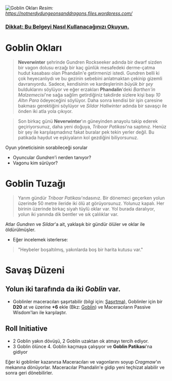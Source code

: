 ![Goblin Okları](Resimler/goblinarrows.jpg) *Resim: https://notnerdydungeonsanddragons.files.wordpress.com/*

### [Dikkat: Bu Belgeyi Nasıl Kullanacağınızı Okuyun.](NasilKullanilir.md)
# Goblin Okları
>**Neverwinter** şehrinde Gundren Rockseeker adında bir dwarf sizden bir vagon dolusu erzağı bir kaç günlük mesafedeki derme-çatma hudut kasabası olan Phandalin'e getirmenizi istedi. Gundren belli ki çok heyecanlıydı ve bu gezinin sebebini anlatmaktan çekinip gizemli davranıyordu. Sadece, kendisinin ve kardeşlerinin *büyük bir şey* bulduklarını söylüyor ve eğer erzakları **Phandalin**'deki *Barthen'in Malzemecisi*'ne sağa sağlim getirdiğiniz takdirde sizlere kişi başı *10 Altın Para* ödeyeceğini söylüyor. Daha sonra kendisi bir işin çaresine bakması gerektiğini söylüyor ve *Sildar Hallwinter* adında bir savaşçı ile önden iki atla yola çıkıyor.

>Son birkaç günü **Neverwinter**'ın güneyinden anayolu takip ederek geçiriyorsunuz, daha yeni doğuya, *Triboar Patikası*'na saptınız. Henüz bir şey ile karşılaşmadınız fakat buralar pek tekin yerler değil. Bu patikada haydut ve eşkiyaların kol gezdiğini biliyorsunuz.


 Oyun yöneticisinin sorabileceği sorular
 * Oyuncular *Gundren*'i nerden tanıyor?
 * Vagonu kim sürüyor?

# Goblin Tuzağı
>Yarım gündür *Triboar Patikası*'ndasınız. Bir dönemeci geçerken yolun üzerinde 50 metre ileride iki ölü at görüyorsunuz. Yolunuz kapalı. Her birinin üzerinde birkaç siyah tüylü oklar var. Yol burada daralıyor, yolun iki yanında dik bentler ve sık çalılıklar var.


 Atlar *Gundren* ve *Sildar*'a ait, yaklaşık bir gündür ölüler ve oklar ile öldürülmüşler.
 * Eğer incelemek isterlerse:
>    "Heybeler boşaltılmış, yakınlarda boş bir harita kutusu var."

 # Savaş Düzeni
  ## Yolun iki tarafında da iki *Goblin* var.
  * Goblinler maceracıları şaşırtabilir (bilgi için: [Şaşırtma](NasilKullanilir.md)), Goblinler için bir **D20** at ve üzerine **+6** ekle (Bkz: [Goblin](Canavarlar.md)) ve Maceracıların Passive Wisdom'ları ile karşılaştır.

  ## Roll Initiative
  * 2 Goblin yakın dövüşü, 2 Goblin uzaktan ok atmayı tercih ediyor.
  * 3 Goblin ölünce 4. Goblin kaçmaya çalışıyor ve **Goblin Patikası**'na gidiyor

  Eğer ki goblinler kazanırsa Maceracıları ve vagonlarını soyup *Cragmaw*'ın mekanına dönüyorlar. Maceracılar Phandalin'e gidip yeni teçhizat alabilir ve sonra geri dönebilirler.
